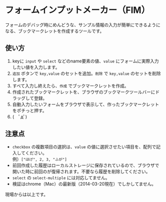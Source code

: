 フォームインプットメーカー（FIM）
==========================
フォームのデバッグ時にめんどうな、サンプル情報の入力が簡単にできるようになる、ブックマークレットを作成するツールです。

使い方
-------
1. keyに `input` や `select` などのname要素の値、`value` にフォームに実際入力したい値を入力します。
2. `追加` ボタンで `key,value` のセットを追加。`削除` で `key,value` のセットを削除します。
3. すべて入力し終えたら、`作成` でブックマークレットを作成。
4. 作成されたブックマークレットを、ブラウザのブックマークツールバーにドラッグして登録。
5. 自動入力したいフォームをブラウザで表示して、作ったブックマークレットをポチっと押す。
6. (　ﾟдﾟ)

注意点
-------
- `checkbox` の複数項目の選択は、`value` の値に選択させたい項目を、配列で記入してください。　  
例）`["ほげ", 2, 3, "ふが"]`
- 前回作成した履歴はローカルストレージに保存されているので、ブラウザで開いた時に前回のが復帰されます。不要なら履歴を削除してください。
- `select` の `select-multiple` には対応してません。
- 検証はchrome（Mac）の最新版（2014-03-20現在）でしかしてません。

現場からは以上です。